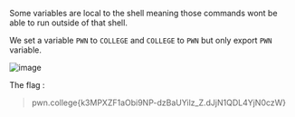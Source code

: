 Some variables are local to the shell meaning those commands wont be able to run outside 
of that shell.

We set a variable `PWN` to `COLLEGE` and `COLLEGE` to `PWN` but only export `PWN` variable.

![image](https://github.com/user-attachments/assets/bfe600d2-36a4-4f3f-92e3-f33432cbe893)


The flag :
>pwn.college{k3MPXZF1aObi9NP-dzBaUYilz_Z.dJjN1QDL4YjN0czW}
